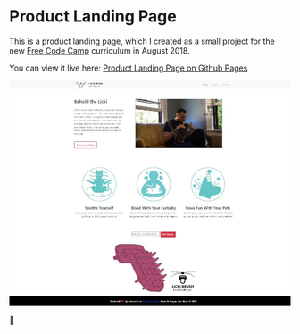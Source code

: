 Product Landing Page
===============

This is a product landing page, which I created as a small project for the new [Free Code Camp](https://www.freecodecamp.org/) curriculum in August 2018.

You can view it live here: [Product Landing Page on Github Pages](https://jlollis.github.io/fcc-product-landing/)


![screenshot](https://github.com/jlollis/fcc-product-landing/blob/master/screenshot.jpg)


:tongue:
